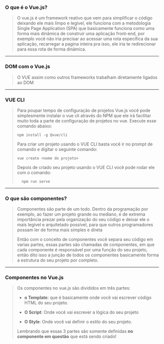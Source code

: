 ### **O que é o Vue.js?**

> O vue.js é um framework reativo que vem para simplificar o código deixando ele mais limpo e legível, ele funciona com a metodologia Single Page Application (SPA) que basicamente funciona como uma forma mais dinâmica de construir uma aplicação front-end, por exemplo você não iria precisar ao acessar uma rota especifica da sua aplicação, recarregar a pagina inteira pra isso, ele iria te redirecionar para essa rota de forma dinâmica.
---
### **DOM com o Vue.js**

> O VUE assim como outros frameworks trabalham diretamente ligados ao DOM
---
### **VUE CLI**

> Para poupar tempo de configuração de projetos Vue.js você pode simplesmente instalar o vue cli através do NPM que ele irá facilitar muito toda a parte de configuração de projetos no vue. Execute esse comando abaixo:
>
>     npm install -g @vue/cli 
>
> Para criar um projeto usando o VUE CLI basta você ir no prompt de comando e digitar o seguinte comando:
>
>     vue create <nome do projeto>
>
> Depois de criado seu projeto usando o VUE CLI você pode rodar ele com o comando: 
>
>       npm run serve
---
### **O que são componentes?**

> Componentes são parte de um todo. Dentro da programação por exemplo, ao fazer um projeto grande ou mediano, é de extrema importância prezar pela organização do seu código e deixar ele o mais legível e arquitetado possível, para que outros programadores possam ler de forma mais simples e direta
>
> Então com o conceito de componentes você separa seu código em varias partes, essas partes são chamadas de componentes, em que cada componente é responsável por uma função do seu projeto, então dito isso a junção de todos os componentes basicamente forma a estrutura do seu projeto por completo.
---

### **Componentes no Vue.js**

> Os componentes no vue.js são divididos em três partes:
>
> - **o Template**: que é basicamente onde você vai escrever código HTML do seu projeto.
>
> - **O Script**: Onde você vai escrever a lógica do seu projeto
>
> - **O Style**: Onde você vai definir o estilo do seu projeto.
>
> Lembrando que essas 3 partes são somente definidas **no componente em questão** que está sendo criado!